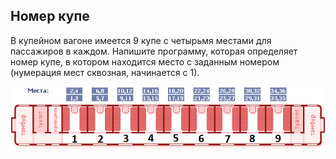 ## Номер купе

В купейном вагоне имеется 9 купе с четырьмя местами для пассажиров в каждом.
Напишите программу, которая определяет номер купе, в котором находится место с заданным номером (нумерация мест сквозная, начинается с 1).

<img src="/img/problem2.5.6.png" alt="Схема вагона" width="600">